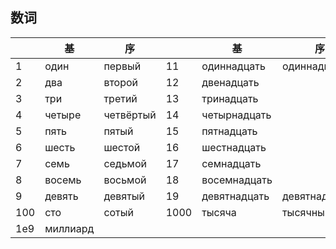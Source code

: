 ## 数词

| | 基 | 序 | | 基 | 序 | | 基 | 序 |
| --- | --- | --- | --- | --- | --- | --- | --- | --- |
| 1 | один | первый | 11 | одиннадцать | одиннадцатый | 10 | десять | десятый |
| 2 | два | второй | 12 | двенадцать | | 20 | двадцать | дванадцатый |
| 3 | три | третий | 13 | тринадцать | | 30 | тридцать | | 
| 4 | четыре | четвёртый | 14 | четырнадцать | | 40 | сорок | сороковой |
| 5 | пять | пятый | 15 | пятнадцать | | 50 | пятьдесять | |
| 6 | шесть | шестой | 16 | шестнадцать | | 60 | шестьдесять | |
| 7 | семь | седьмой | 17 | семнадцать | | 70 | семьдесять | |
| 8 | восемь | восьмой | 18 | восемнадцать | | 80 | восемдесять | |
| 9 | девять | девятый | 19 | девятнадцать | девятнадцатый | 90 | девяносто | |
| 100 | сто | сотый | 1000 | тысяча | тысячный | 1e6 | миллион |
| 1e9 | миллиард | | | | | |
